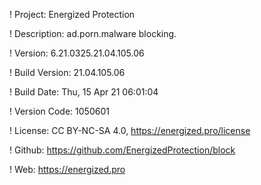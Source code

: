 ! Project: Energized Protection

! Description: ad.porn.malware blocking.

! Version: 6.21.0325.21.04.105.06

! Build Version: 21.04.105.06

! Build Date: Thu, 15 Apr 21 06:01:04

! Version Code: 1050601

! License: CC BY-NC-SA 4.0, https://energized.pro/license

! Github: https://github.com/EnergizedProtection/block

! Web: https://energized.pro
